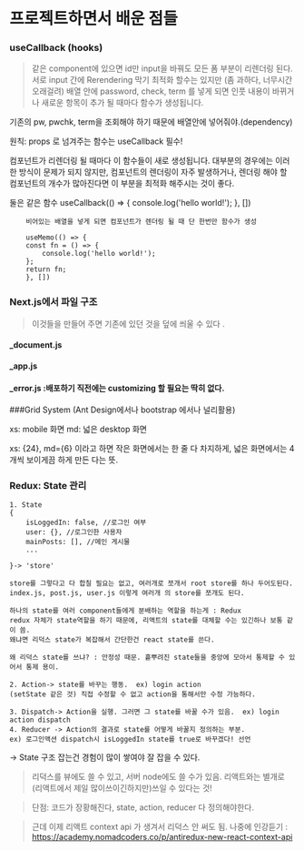 # 프로젝트하면서 배운 점들 


### useCallback (hooks)
> 같은 component에 있으면 id만 input을 바꿔도 모든 폼 부분이 리렌더링 된다. 
> 서로 input 간에 Rerendering 막기 최적화 할수는 있지만 (좀 과하다, 너무시간 오래걸려)
  배열 안에 password, check, term 를 넣게 되면 인풋 내용이 바뀌거나 새로운 항목이 추가 될 때마다 함수가 생성됩니다.

  기존의 pw, pwchk, term을 조회해야 하기 때문에 배열안에 넣어줘야.(dependency)

  원칙: props 로 넘겨주는 함수는 useCallback 필수!

  컴포넌트가 리렌더링 될 때마다 이 함수들이 새로 생성됩니다. 
  대부분의 경우에는 이러한 방식이 문제가 되지 않지만, 
  컴포넌트의 렌더링이 자주 발생하거나, 렌더링 해야 할 컴포넌트의 개수가 많아진다면 
  이 부분을 최적화 해주시는 것이 좋다. 

  둘은 같은 함수
        useCallback(() => {
        console.log('hello world!');
        }, [])

        비어있는 배열을 넣게 되면 컴포넌트가 렌더링 될 때 단 한번만 함수가 생성

        useMemo(() => {
        const fn = () => {
            console.log('hello world!');
        };
        return fn;
        }, [])
  

### Next.js에서 파일 구조

> 이것들을 만들어 주면 기존에 있던 것을 덮에 씌울 수 있다 . 

#### _document.js
#### _app.js 
#### _error.js  :배포하기 직전에는 customizing 할 필요는 딱히 없다. 


###Grid System (Ant Design에서나 bootstrap 에서나 널리활용)

xs: mobile 화면 
md: 넓은 desktop 화면 

xs: {24}, md={6} 이라고 하면 작은 화면에서는 한 줄 다 차지하게, 
넓은 화면에서는 4개씩 보이게끔 하게 만든 다는 뜻. 


### Redux: State 관리 

    1. State
    {
        isLoggedIn: false, //로그인 여부
        user: {}, //로그인한 사용자
        mainPosts: [], //메인 게시물 
        ...

    }-> 'store'

    store를 그렇다고 다 합칠 필요는 없고, 여러개로 쪼개서 root store를 하나 두어도된다. 
    index.js, post.js, user.js 이렇게 여러개 의 store를 쪼개도 된다.

    하나의 state를 여러 component들에게 분배하는 역할을 하는게 : Redux 
    redux 자체가 state역할을 하기 때문에, 리액트의 state를 대체할 수는 있긴하나 보통 같이 씀. 
    왜냐면 리덕스 state가 복잡해서 간단한건 react state를 쓴다. 

    왜 리덕스 state를 쓰냐? : 안정성 때문. 흩뿌려진 state들을 중앙에 모아서 통제할 수 있어서 통제 용이. 

    2. Action-> state를 바꾸는 행동.  ex) login action
    (setState 같은 것) 직접 수정할 수 없고 action을 통해서만 수정 가능하다. 

    3. Dispatch-> Action을 실행. 그러면 그 state를 바꿀 수가 있음.  ex) login action dispatch
    4. Reducer -> Action의 결과로 state를 어떻게 바꿀지 정의하는 부분.  
    ex) 로그인액션 dispatch시 isLoggedIn state를 true로 바꾸겠다! 선언 

-> State 구조 잡는건 경험이 많이 쌓여야 잘 잡을 수 있다. 

> 리덕스를 뷰에도 쓸 수 있고, 서버 node에도 쓸 수가 있음. 리액트와는 별개로 (리액트에서 제일 많이쓰이긴하지만)쓰일 수 있다는 것!

> 단점: 코드가 장황해진다, state, action, reducer 다 정의해야한다. 


> 근데 이제 리액트 context api 가 생겨서 리덕스 안 써도 됨. 나중에 인강듣기 : https://academy.nomadcoders.co/p/antiredux-new-react-context-api
